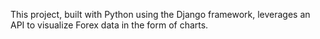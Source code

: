 This project, built with Python using the Django framework, leverages an API to visualize Forex data in the form of charts. 

